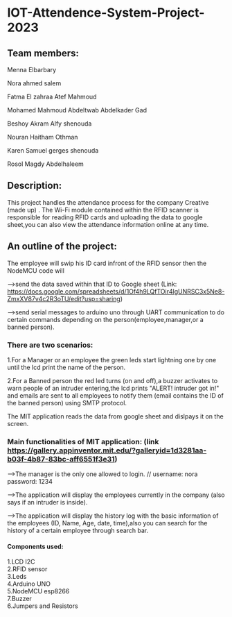 # IOT-Attendence-System-Project-2023

## Team members:

Menna Elbarbary

Nora ahmed salem

Fatma El zahraa Atef Mahmoud

Mohamed Mahmoud Abdeltwab Abdelkader Gad

Beshoy Akram Alfy shenouda

Nouran Haitham Othman

Karen Samuel gerges shenouda

Rosol Magdy Abdelhaleem


## Description:
  
This project handles the attendance process for the company Creative (made up) . The Wi-Fi module contained within the RFID scanner is responsible for reading RFID cards and uploading the data to google sheet,you can also view the attendance information online at any time.

## An outline of the project:


The employee will swip his ID card infront of the RFID sensor then the NodeMCU code will 

-->send the data saved within that ID to Google sheet (Link: https://docs.google.com/spreadsheets/d/1Of4h9LQfTOir4lgUNRSC3x5Ne8-ZmxXV87v4c2R3oTU/edit?usp=sharing)


-->send serial messages to arduino uno through UART communication to do certain commands depending on the person(employee,manager,or a banned person).



### There are two scenarios: 

1.For a Manager or an employee the green leds start lightning one by one until the lcd print the name of the person.


2.For a Banned person the red led turns (on and off),a buzzer activates to warn people of an intruder entering,the lcd prints "ALERT! intruder got in!" and emails are sent to all employees to notify them (email contains the ID of the banned person) using SMTP protocol.     



The MIT application reads the data from google sheet and dislpays it on the screen.  

### Main functionalities of MIT application: (link https://gallery.appinventor.mit.edu/?galleryid=1d3281aa-b03f-4b87-83bc-aff6551f3e31) 

  
-->The manager is the only one allowed to login.  // username: nora  password: 1234

-->The application will display the employees currently in the company (also says if an intruder is inside).  

-->The application will display the history log with the basic information of the employees (ID, Name, Age, date, time),also you can search for the history of a certain employee through search bar. 


#### Components used:

1.LCD I2C  
2.RFID sensor  
3.Leds  
4.Arduino UNO  
5.NodeMCU esp8266  
7.Buzzer  
6.Jumpers and Resistors  

  

